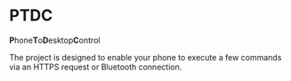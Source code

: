 # PTDC
**P**hone**T**o**D**esktop**C**ontrol

The project is designed to enable your phone to execute a few commands via an HTTPS request or Bluetooth connection.

